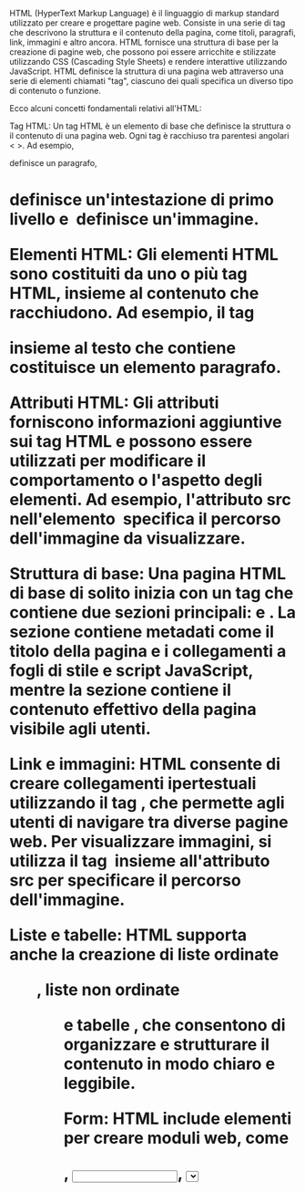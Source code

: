 HTML (HyperText Markup Language) è il linguaggio di markup standard utilizzato per creare e progettare pagine web. Consiste in una serie di tag che descrivono la struttura e il contenuto della pagina, come titoli, paragrafi, link, immagini e altro ancora. HTML fornisce una struttura di base per la creazione di pagine web, che possono poi essere arricchite e stilizzate utilizzando CSS (Cascading Style Sheets) e rendere interattive utilizzando JavaScript. HTML definisce la struttura di una pagina web attraverso una serie di elementi chiamati "tag", ciascuno dei quali specifica un diverso tipo di contenuto o funzione.

Ecco alcuni concetti fondamentali relativi all'HTML:

Tag HTML: Un tag HTML è un elemento di base che definisce la struttura o il contenuto di una pagina web. Ogni tag è racchiuso tra parentesi angolari < >. Ad esempio, <p> definisce un paragrafo, <h1> definisce un'intestazione di primo livello e <img> definisce un'immagine.

Elementi HTML: Gli elementi HTML sono costituiti da uno o più tag HTML, insieme al contenuto che racchiudono. Ad esempio, il tag <p> insieme al testo che contiene costituisce un elemento paragrafo.

Attributi HTML: Gli attributi forniscono informazioni aggiuntive sui tag HTML e possono essere utilizzati per modificare il comportamento o l'aspetto degli elementi. Ad esempio, l'attributo src nell'elemento <img> specifica il percorso dell'immagine da visualizzare.

Struttura di base: Una pagina HTML di base di solito inizia con un tag <html> che contiene due sezioni principali: <head> e <body>. La sezione <head> contiene metadati come il titolo della pagina e i collegamenti a fogli di stile e script JavaScript, mentre la sezione <body> contiene il contenuto effettivo della pagina visibile agli utenti.

Link e immagini: HTML consente di creare collegamenti ipertestuali utilizzando il tag <a>, che permette agli utenti di navigare tra diverse pagine web. Per visualizzare immagini, si utilizza il tag <img> insieme all'attributo src per specificare il percorso dell'immagine.

Liste e tabelle: HTML supporta anche la creazione di liste ordinate <ol>, liste non ordinate <ul> e tabelle <table>, che consentono di organizzare e strutturare il contenuto in modo chiaro e leggibile.

Form: HTML include elementi per creare moduli web, come <form>, <input>, <select> e <textarea>, che permettono agli utenti di inserire dati e interagire con la pagina.

HTML è un linguaggio di base per la creazione di pagine web, e spesso viene combinato con CSS per lo stile e JavaScript per aggiungere funzionalità dinamiche e interattive.





